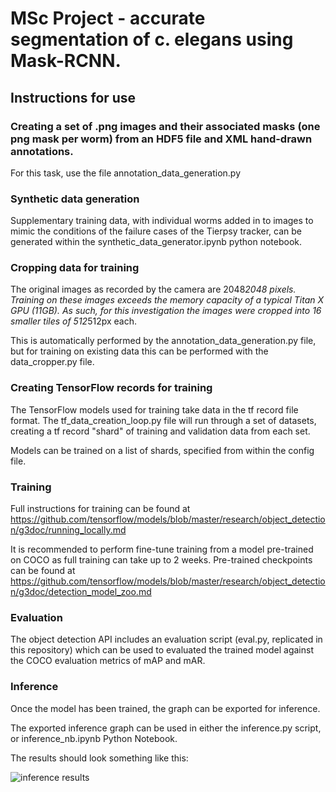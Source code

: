 # MSc Project - accurate segmentation of c. elegans using Mask-RCNN.

## Instructions for use

### Creating a set of .png images and their associated masks (one png mask per worm) from an HDF5 file and XML hand-drawn annotations.

For this task, use the file annotation_data_generation.py


### Synthetic data generation

Supplementary training data, with individual worms added in to images to mimic the conditions of the failure cases of the Tierpsy tracker, can be generated within the synthetic_data_generator.ipynb python notebook.

### Cropping data for training

The original images as recorded by the camera are 2048*2048 pixels. Training on these images exceeds the memory capacity of a typical Titan X GPU (11GB). As such, for this investigation the images were cropped into 16 smaller tiles of 512*512px each. 

This is automatically performed by the annotation_data_generation.py file, but for training on existing data this can be performed with the data_cropper.py file.


### Creating TensorFlow records for training

The TensorFlow models used for training take data in the tf record file format. The tf_data_creation_loop.py file will run through a set of datasets, creating a tf record "shard" of training and validation data from each set.

Models can be trained on a list of shards, specified from within the config file. 


### Training
Full instructions for training can be found at https://github.com/tensorflow/models/blob/master/research/object_detection/g3doc/running_locally.md

It is recommended to perform fine-tune training from a model pre-trained on COCO as full training can take up to 2 weeks. Pre-trained checkpoints can be found at https://github.com/tensorflow/models/blob/master/research/object_detection/g3doc/detection_model_zoo.md 

### Evaluation
The object detection API includes an evaluation script (eval.py, replicated in this repository) which can be used to evaluated the trained model against the COCO evaluation metrics of mAP and mAR.

### Inference
Once the model has been trained, the graph can be exported for inference.

The exported inference graph can be used in either the inference.py script, or inference_nb.ipynb Python Notebook.

The results should look something like this:

![inference results](url-to-image)


